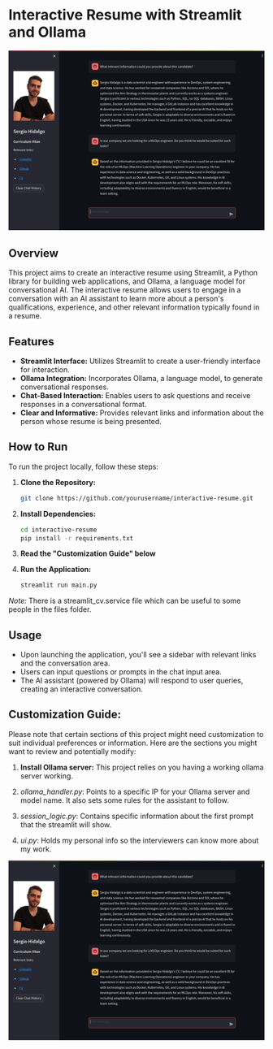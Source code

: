 # Interactive Resume with Streamlit and Ollama

![Test AI interview](files/interactive-resume1.png)

## Overview

This project aims to create an interactive resume using Streamlit, a Python library for building web applications, and Ollama, a language model for conversational AI. The interactive resume allows users to engage in a conversation with an AI assistant to learn more about a person's qualifications, experience, and other relevant information typically found in a resume.

## Features

- **Streamlit Interface:** Utilizes Streamlit to create a user-friendly interface for interaction.
- **Ollama Integration:** Incorporates Ollama, a language model, to generate conversational responses.
- **Chat-Based Interaction:** Enables users to ask questions and receive responses in a conversational format.
- **Clear and Informative:** Provides relevant links and information about the person whose resume is being presented.

## How to Run

To run the project locally, follow these steps:

1. **Clone the Repository:** 
   ```bash
   git clone https://github.com/yourusername/interactive-resume.git
   ```
2. **Install Dependencies:**
   ```bash
   cd interactive-resume
   pip install -r requirements.txt
   ```

3. **Read the "Customization Guide" below**

4. **Run the Application:**
   ```bash
   streamlit run main.py
   ```

*Note:* There is a streamlit_cv.service file which can be useful to some people in the files folder.

## Usage

- Upon launching the application, you'll see a sidebar with relevant links and the conversation area.
- Users can input questions or prompts in the chat input area.
- The AI assistant (powered by Ollama) will respond to user queries, creating an interactive conversation.

## Customization Guide:
Please note that certain sections of this project might need customization to suit individual preferences or information. Here are the sections you might want to review and potentially modify:
1. **Install Ollama server:** This project relies on you having a working ollama server working.

2. *ollama_handler.py*: Points to a specific IP for your Ollama server and model name. It also sets some rules for the assistant to follow.

3. *session_logic.py*: Contains specific information about the first prompt that the streamlit will show.

4. *ui.py*: Holds my personal info so the interviewers can know more about my work.

![Test 2 AI interview](files/interactive-resume1.png)
